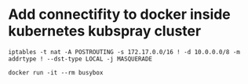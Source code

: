 # Add connectifity to docker inside kubernetes kubspray cluster

	iptables -t nat -A POSTROUTING -s 172.17.0.0/16 ! -d 10.0.0.0/8 -m addrtype ! --dst-type LOCAL -j MASQUERADE

	docker run -it --rm busybox


